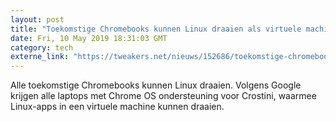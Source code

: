 ```yaml
---
layout: post
title: "Toekomstige Chromebooks kunnen Linux draaien als virtuele machine"
date: Fri, 10 May 2019 18:31:03 GMT
category: tech
externe_link: "https://tweakers.net/nieuws/152686/toekomstige-chromebooks-kunnen-linux-draaien-als-virtuele-machine.html"
---
```


Alle toekomstige Chromebooks kunnen Linux draaien. Volgens Google krijgen alle laptops met Chrome OS ondersteuning voor Crostini, waarmee Linux-apps in een virtuele machine kunnen draaien.<img src="http://feeds.feedburner.com/~r/tweakers/mixed/~4/MuNWO4gk338" height="1" width="1" alt=""/>
